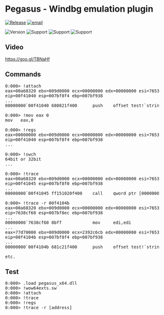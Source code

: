Pegasus - Windbg emulation plugin
==============
[![Release](https://img.shields.io/badge/Release-http://0a777h.blogspot.kr/2017/07/11_20.html-green.svg)](http://0a777h.blogspot.kr/2017/07/11_20.html)
[![email](https://img.shields.io/badge/email-0a777h@gmail.com-blue.svg)](0a777h@gmail.com)

![Version](https://img.shields.io/badge/Version-Prototype-lightgrey.svg)
![Support](https://img.shields.io/badge/Support-LiveDebugging-brightgreen.svg)
![Support](https://img.shields.io/badge/Support-FullDump-brightgreen.svg)
![Support](https://img.shields.io/badge/Support-CompleteMemoryDump-lightgrey.svg)

Video
-------
https://goo.gl/TBNaHf

Commands
-------
<pre>
0:000> !attach
eax=00a68320 ebx=009d0000 ecx=00000000 edx=00000000 esi=76536314 edi=76536308
eip=00f41040 esp=007bf8f4 ebp=007bf938
...
00000000`00f41040 680821f400      push    offset test!`string' (00000000`00f42108)

0:000> !mov eax 0
mov   eax,0

0:000> !regs
eax=00000000 ebx=009d0000 ecx=00000000 edx=00000000 esi=76536314 edi=76536308
eip=00f41040 esp=007bf8f4 ebp=007bf938
...

0:000> !swch
64bit or 32bit
...

0:000> !trace
eax=00a68320 ebx=009d0000 ecx=00000000 edx=00000000 esi=76536314 edi=76536308
eip=00f41045 esp=007bf8f0 ebp=007bf938
...
00000000`00f41045 ff151020f400    call    qword ptr [00000000`01e8305b]

0:000> !trace -r 00f4104b 
eax=00a68320 ebx=009d0000 ecx=00000000 edx=00000000 esi=76536314 edi=76536308
eip=7638cf60 esp=007bf8ec ebp=007bf938
...
00000000`7638cf60 8bff            mov     edi,edi
...
eax=77d70000 ebx=009d0000 ecx=2392c6cb edx=00000000 esi=76536314 edi=76536308
eip=00f4104b esp=007bf8f4 ebp=007bf938
...
00000000`00f4104b 681c21f400      push    offset test!`string' (00000000`00f4211c)

etc.
</pre>

Test
-------
<pre>
0:000> .load pegasus_x64.dll
0:000> !wow64exts.sw
0:000> !attach
0:000> !trace
0:000> !regs
0:000> !trace -r [address]
</pre>
